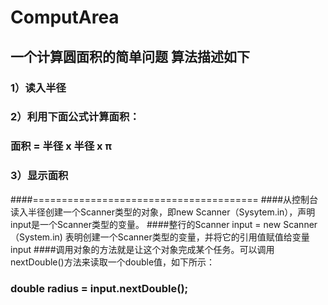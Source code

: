 # ComputArea
## 一个计算圆面积的简单问题 算法描述如下
### 1）读入半径
### 2）利用下面公式计算面积：
### 面积 = 半径 x 半径 x π
### 3）显示面积
####=======================================
####从控制台读入半径创建一个Scanner类型的对象，即new Scanner（Sysytem.in），声明input是一个Scanner类型的变量。
####整行的Scanner input = new Scanner（System.in) 表明创建一个Scanner类型的变量，并将它的引用值赋值给变量input
####调用对象的方法就是让这个对象完成某个任务。可以调用nextDouble()方法来读取一个double值，如下所示：
### double radius = input.nextDouble();
